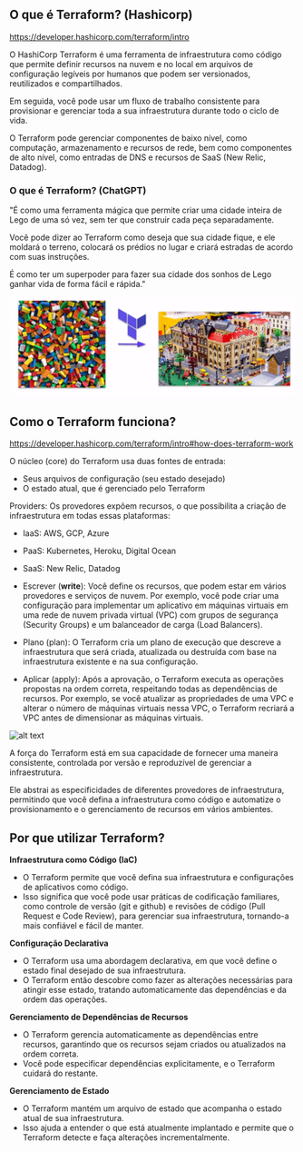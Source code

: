## O que é Terraform? (Hashicorp)

https://developer.hashicorp.com/terraform/intro

O HashiCorp Terraform é uma ferramenta de infraestrutura como código que permite definir recursos na nuvem e no local em arquivos de configuração legíveis por humanos que podem ser versionados, reutilizados e compartilhados.

Em seguida, você pode usar um fluxo de trabalho consistente para provisionar e gerenciar toda a sua infraestrutura durante todo o ciclo de vida.

O Terraform pode gerenciar componentes de baixo nível, como computação, armazenamento e recursos de rede, bem como componentes de alto nível, como entradas de DNS e recursos de SaaS (New Relic, Datadog).

### O que é Terraform? (ChatGPT)

"É como uma ferramenta mágica que permite criar uma cidade inteira de Lego de uma só vez, sem ter que construir cada peça separadamente.

Você pode dizer ao Terraform como deseja que sua cidade fique, e ele moldará o terreno, colocará os prédios no lugar e criará estradas de acordo com suas instruções.

É como ter um superpoder para fazer sua cidade dos sonhos de Lego ganhar vida de forma fácil e rápida." 

![alt text](./images/example.png)



## Como o Terraform funciona?

https://developer.hashicorp.com/terraform/intro#how-does-terraform-work

O núcleo (core) do Terraform usa duas fontes de entrada: 
- Seus arquivos de configuração (seu estado desejado)
- O estado atual, que é gerenciado pelo Terraform


Providers: Os provedores expõem recursos, o que possibilita a criação de infraestrutura em todas essas plataformas:
- IaaS: AWS, GCP, Azure
- PaaS: Kubernetes, Heroku, Digital Ocean
- SaaS: New Relic, Datadog


- Escrever (**write**): Você define os recursos, que podem estar em vários provedores e serviços de nuvem. Por exemplo, você pode criar uma configuração para implementar um aplicativo em máquinas virtuais em uma rede de nuvem privada virtual (VPC) com grupos de segurança (Security Groups) e um balanceador de carga (Load Balancers).

- Plano (plan): O Terraform cria um plano de execução que descreve a infraestrutura que será criada, atualizada ou destruída com base na infraestrutura existente e na sua configuração.

- Aplicar (apply): Após a aprovação, o Terraform executa as operações propostas na ordem correta, respeitando todas as dependências de recursos. Por exemplo, se você atualizar as propriedades de uma VPC e alterar o número de máquinas virtuais nessa VPC, o Terraform recriará a VPC antes de dimensionar as máquinas virtuais.


![alt text](./images/fluxo.png)

A força do Terraform está em sua capacidade de fornecer uma maneira consistente, controlada por versão e reproduzível de gerenciar a infraestrutura.

Ele abstrai as especificidades de diferentes provedores de infraestrutura, permitindo que você defina a infraestrutura como código e automatize o provisionamento e o gerenciamento de recursos em vários ambientes.


## Por que utilizar Terraform? 

**Infraestrutura como Código (IaC)**

- O Terraform permite que você defina sua infraestrutura e configurações de aplicativos como código.
- Isso significa que você pode usar práticas de codificação familiares, como controle de versão (git e github) e revisões de código (Pull Request e Code Review), para gerenciar sua infraestrutura, tornando-a mais confiável e fácil de manter.

**Configuração Declarativa**

- O Terraform usa uma abordagem declarativa, em que você define o estado final desejado de sua infraestrutura.
- O Terraform então descobre como fazer as alterações necessárias para atingir esse estado, tratando automaticamente das dependências e da ordem das operações.


**Gerenciamento de Dependências de Recursos**

- O Terraform gerencia automaticamente as dependências entre recursos, garantindo que os recursos sejam criados ou atualizados na ordem correta.
- Você pode especificar dependências explicitamente, e o Terraform cuidará do restante.

**Gerenciamento de Estado**

- O Terraform mantém um arquivo de estado que acompanha o estado atual de sua infraestrutura.
- Isso ajuda a entender o que está atualmente implantado e permite que o Terraform detecte e faça alterações incrementalmente.